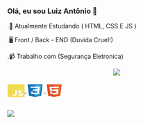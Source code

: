 ### Olá, eu sou Luiz Antônio 🤺
.📖 Atualmente Estudando ( HTML, CSS E JS )

.🖥️ Front / Back - END (Duvida Cruel!)

.📹 Trabalho com (Segurança Eletronica)

<div align="center">
  <a href="https://github.com/LuizzAntoniioo">
  <img height="180em" src="https://github-readme-stats.vercel.app/api?username=LuizzAntoniioo&show_icons=true&theme=flag-india&include_all_commits=false&count_private=true"/>     
 </div>
  
  <div style="display: inline_block"><br>
  <img align="center" alt="Luiz-Js" height="30" width="40" src="https://raw.githubusercontent.com/devicons/devicon/master/icons/javascript/javascript-plain.svg">
  <img align="center" alt="Luiz-CSS" height="30" width="40" src="https://raw.githubusercontent.com/devicons/devicon/master/icons/css3/css3-original.svg">             
  <img align="center" alt="Luiz-HTML" height="30" width="40" src="https://raw.githubusercontent.com/devicons/devicon/master/icons/html5/html5-original.svg">
 </div>
           
##
  
  <div>
  <a href="https://instagram.com/luizantoniiooof" target="_blank"><img src="https://img.shields.io/badge/-Instagram-%23E4405F?style=for-the-badge&logo=instagram&logoColor=white" target="_blank"></a>
  </div>
  
